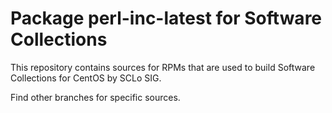 # Package perl-inc-latest for Software Collections

This repository contains sources for RPMs that are used
to build Software Collections for CentOS by SCLo SIG.

Find other branches for specific sources.
